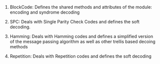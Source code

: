 1. BlockCode:
    Defines the shared methods and attributes of the module:
    encoding and syndrome decoding

2. SPC:
    Deals with Single Parity Check Codes and defines the soft decoding.
3. Hamming:
    Deals with Hamming codes and defines a simplified version of the message passing algorithm as well as other
    trellis based decoing methods
4. Repetition:
    Deals with Repetition codes and defines the soft decoding